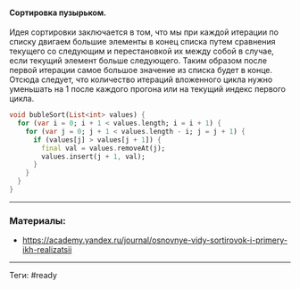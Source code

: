 #### Сортировка пузырьком.
Идея сортировки заключается в том, что мы при каждой итерации по списку двигаем большие элементы в конец списка путем сравнения текущего со следующим и перестановкой их между собой в случае, если текущий элемент больше следующего. Таким образом после первой итерации самое большое значение из списка будет в конце. Отсюда следует, что количество итераций вложенного цикла нужно уменьшать на 1 после каждого прогона или на текущий индекс первого цикла.

```dart
void bubleSort(List<int> values) {
  for (var i = 0; i + 1 < values.length; i = i + 1) {
    for (var j = 0; j + 1 < values.length - i; j = j + 1) {
      if (values[j] > values[j + 1]) {
        final val = values.removeAt(j);
        values.insert(j + 1, val);
      }
    }
  }
}
```

---  
### Материалы:
- https://academy.yandex.ru/journal/osnovnye-vidy-sortirovok-i-primery-ikh-realizatsii
---
Теги: #ready 
